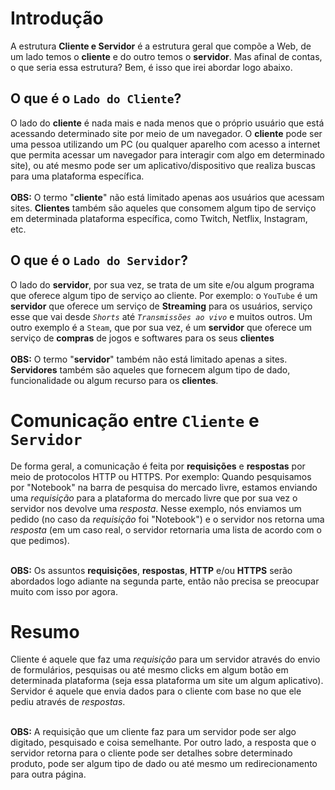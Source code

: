 # Introdução
A estrutura **Cliente e Servidor** é a estrutura geral que compõe a Web, de um lado temos o **cliente** e do outro temos o **servidor**.
Mas afinal de contas, o que seria essa estrutura? Bem, é isso que irei abordar logo abaixo.

## O que é o `Lado do Cliente`?
O lado do **cliente** é nada mais e nada menos que o próprio usuário que está acessando determinado site por meio de um navegador.
O **cliente** pode ser uma pessoa utilizando um PC (ou qualquer aparelho com acesso a internet que permita acessar um navegador para interagir com algo em determinado site),
ou até mesmo pode ser um aplicativo/dispositivo que realiza buscas para uma plataforma específica. <br> <br>
**OBS:** O termo "**cliente**" não está limitado apenas aos usuários que acessam sites. 
**Clientes** também são aqueles que consomem algum tipo de serviço em determinada plataforma específica, como Twitch, Netflix, Instagram, etc.

## O que é o `Lado do Servidor`?
O lado do **servidor**, por sua vez, se trata de um site e/ou algum programa que oferece algum tipo de serviço ao cliente.
Por exemplo: o `YouTube` é um **servidor** que oferece um serviço de **Streaming** para os usuários, serviço esse que vai desde _`Shorts`_ até _`Transmissões ao vivo`_ e muitos outros.
Um outro exemplo é a `Steam`, que por sua vez, é um **servidor** que oferece um serviço de **compras** de jogos e softwares para os seus **clientes** <br> <br>
**OBS:** O termo "**servidor**" também não está limitado apenas a sites.
**Servidores** também são aqueles que fornecem algum tipo de dado, funcionalidade ou algum recurso para os **clientes**.

# Comunicação entre `Cliente` e `Servidor`
De forma geral, a comunicação é feita por **requisições** e **respostas** por meio de protocolos HTTP ou HTTPS.
Por exemplo: Quando pesquisamos por "Notebook" na barra de pesquisa do mercado livre, estamos enviando uma _requisição_ 
para a plataforma do mercado livre que por sua vez o servidor nos devolve uma _resposta_. 
Nesse exemplo, nós enviamos um pedido (no caso da _requisição_ foi "Notebook") e o servidor nos retorna uma _resposta_ 
(em um caso real, o servidor retornaria uma lista de acordo com o que pedimos).<br> <br>

**OBS:** Os assuntos **requisições**, **respostas**, **HTTP** e/ou **HTTPS** serão abordados logo adiante na segunda parte, então não precisa se preocupar muito com isso por agora. <br>

# Resumo
Cliente é aquele que faz uma _requisição_ para um servidor através do envio de formulários,
pesquisas ou até mesmo clicks em algum botão em determinada plataforma (seja essa plataforma um site um algum aplicativo). 
Servidor é aquele que envia dados para o cliente com base no que ele pediu através de _respostas_. <br> <br>

**OBS:** A requisição que um cliente faz para um servidor pode ser algo digitado, pesquisado e coisa semelhante.
Por outro lado, a resposta que o servidor retorna para o cliente pode ser detalhes sobre determinado produto,
pode ser algum tipo de dado ou até mesmo um redirecionamento para outra página.
